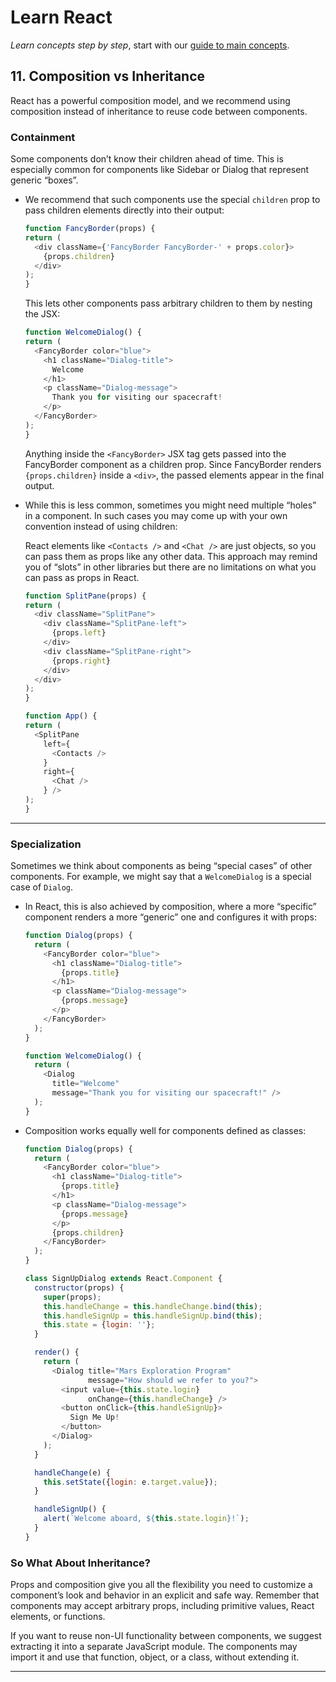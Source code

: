 # Learn React


*Learn concepts step by step*, start with our [guide to main concepts](https://reactjs.org/docs/getting-started.html#learn-react).

## 11. Composition vs Inheritance

React has a powerful composition model, and we recommend using composition instead of inheritance to reuse code between components.


### Containment

Some components don’t know their children ahead of time. This is especially common for components like Sidebar or Dialog that represent generic “boxes”.

* We recommend that such components use the special ```children``` prop to pass children elements directly into their output:
  ```javascript
  function FancyBorder(props) {
  return (
    <div className={'FancyBorder FancyBorder-' + props.color}>
      {props.children}
    </div>
  );
  }
  ```
  This lets other components pass arbitrary children to them by nesting the JSX:

  ```javascript
  function WelcomeDialog() {
  return (
    <FancyBorder color="blue">
      <h1 className="Dialog-title">
        Welcome
      </h1>
      <p className="Dialog-message">
        Thank you for visiting our spacecraft!
      </p>
    </FancyBorder>
  );
  }
  ```
  Anything inside the ```<FancyBorder>``` JSX tag gets passed into the FancyBorder component as a children prop. Since FancyBorder renders ```{props.children}``` inside a ```<div>```, the passed elements appear in the final output.
  
* While this is less common, sometimes you might need multiple “holes” in a component. In such cases you may come up with your own convention instead of using children:

  React elements like ```<Contacts />``` and ```<Chat />``` are just objects, so you can pass them as props like any other data. This approach may remind you of “slots” in other libraries but there are no limitations on what you can pass as props in React.
  ```javascript
  function SplitPane(props) {
  return (
    <div className="SplitPane">
      <div className="SplitPane-left">
        {props.left}
      </div>
      <div className="SplitPane-right">
        {props.right}
      </div>
    </div>
  );
  }

  function App() {
  return (
    <SplitPane
      left={
        <Contacts />
      }
      right={
        <Chat />
      } />
  );
  }
  ```
---

### Specialization

Sometimes we think about components as being “special cases” of other components. For example, we might say that a ```WelcomeDialog``` is a special case of ```Dialog```.


* In React, this is also achieved by composition, where a more “specific” component renders a more “generic” one and configures it with props:


  ```javascript
  function Dialog(props) {
    return (
      <FancyBorder color="blue">
        <h1 className="Dialog-title">
          {props.title}
        </h1>
        <p className="Dialog-message">
          {props.message}
        </p>
      </FancyBorder>
    );
  }

  function WelcomeDialog() {
    return (
      <Dialog
        title="Welcome"
        message="Thank you for visiting our spacecraft!" />
    );
  }
  ```

* Composition works equally well for components defined as classes:

  ```javascript
  function Dialog(props) {
    return (
      <FancyBorder color="blue">
        <h1 className="Dialog-title">
          {props.title}
        </h1>
        <p className="Dialog-message">
          {props.message}
        </p>
        {props.children}
      </FancyBorder>
    );
  }

  class SignUpDialog extends React.Component {
    constructor(props) {
      super(props);
      this.handleChange = this.handleChange.bind(this);
      this.handleSignUp = this.handleSignUp.bind(this);
      this.state = {login: ''};
    }

    render() {
      return (
        <Dialog title="Mars Exploration Program"
                message="How should we refer to you?">
          <input value={this.state.login}
                onChange={this.handleChange} />
          <button onClick={this.handleSignUp}>
            Sign Me Up!
          </button>
        </Dialog>
      );
    }

    handleChange(e) {
      this.setState({login: e.target.value});
    }

    handleSignUp() {
      alert(`Welcome aboard, ${this.state.login}!`);
    }
  }
  ```

### So What About Inheritance?

Props and composition give you all the flexibility you need to customize a component’s look and behavior in an explicit and safe way. Remember that components may accept arbitrary props, including primitive values, React elements, or functions.

If you want to reuse non-UI functionality between components, we suggest extracting it into a separate JavaScript module. The components may import it and use that function, object, or a class, without extending it.

---